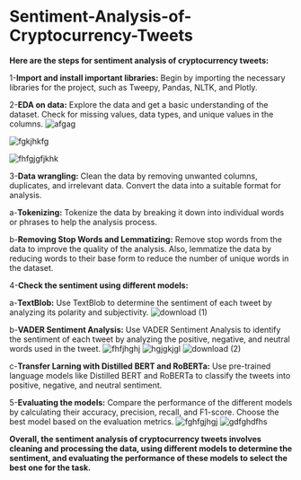 # Sentiment-Analysis-of-Cryptocurrency-Tweets

**Here are the steps for sentiment analysis of cryptocurrency tweets:**

1-**Import and install important libraries:**
Begin by importing the necessary libraries for the project, such as Tweepy, Pandas, NLTK, and Plotly.

2-**EDA on data:**
Explore the data and get a basic understanding of the dataset. Check for missing values, data types, and unique values in the columns.
![afgag](https://user-images.githubusercontent.com/121633990/231947335-a79307e4-4706-44b8-8600-1b63454a7dea.PNG)

![fgkjhkfg](https://user-images.githubusercontent.com/121633990/231947385-7a0b6fb3-a344-4acc-a213-157b16fd531a.PNG)

![fhfgjgfjkhk](https://user-images.githubusercontent.com/121633990/231947461-8fcd6714-5386-489b-9ab6-ec270d3afaf3.PNG)


3-**Data wrangling:**
Clean the data by removing unwanted columns, duplicates, and irrelevant data. Convert the data into a suitable format for analysis.

  a-**Tokenizing:** Tokenize the data by breaking it down into individual words or phrases to help the analysis process.

  b-**Removing Stop Words and Lemmatizing:**
      Remove stop words from the data to improve the quality of the analysis. Also, lemmatize the data by reducing words to their base form
      to reduce the number of unique words in the dataset.

4-**Check the sentiment using different models:**

a-**TextBlob:** Use TextBlob to determine the sentiment of each tweet by analyzing its polarity and subjectivity.
![download (1)](https://user-images.githubusercontent.com/121633990/231947517-71acd7ad-ab7d-4abf-a399-eddf82603dde.png)

b-**VADER Sentiment Analysis:**
  Use VADER Sentiment Analysis to identify the sentiment of each tweet by analyzing the positive, negative, and neutral words used in the tweet.
  ![fhfjhghj](https://user-images.githubusercontent.com/121633990/231947601-8466bcce-7fab-4d05-a1a6-2ac96c41d438.PNG)
   ![hgjgkjgl](https://user-images.githubusercontent.com/121633990/231947691-32fa545b-d9cd-487e-891a-56810c3e2cc7.PNG)
  ![download (2)](https://user-images.githubusercontent.com/121633990/231947727-bd90f534-7fe3-4ffd-908a-3897c7ee083b.png)

c-**Transfer Larning with Distilled BERT and RoBERTa:**
  Use pre-trained language models like Distilled BERT and RoBERTa to classify the tweets into positive, negative, and neutral sentiment.

5-**Evaluating the models:** Compare the performance of the different models by calculating their accuracy, precision, recall, and F1-score. 
  Choose the best model based on the evaluation metrics.
 ![fghfgjhgj](https://user-images.githubusercontent.com/121633990/231947879-8b5ea868-8fae-4242-90e2-cc6b1dc1df9f.PNG)
 ![gdfghdfhs](https://user-images.githubusercontent.com/121633990/231947956-29bf23ca-f81b-4a9e-a47e-a13949168cf7.PNG)


**Overall, the sentiment analysis of cryptocurrency tweets involves cleaning and processing the data, using different models to
determine the sentiment, and evaluating the performance of these models to select the best one for the task.**
